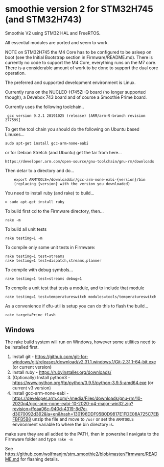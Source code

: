# smoothie version 2 for STM32H745 (and STM32H743)
Smoothie V2 using STM32 HAL and FreeRTOS.

All essential modules are ported and seem to work.

NOTE on STM32H745 the M4 Core has to be configured to be asleep on boot
(see the Initial Bootstrap section in Firmware/README.md).
There is currently no code to support the M4 Core, everything runs on the M7 core.
There is a considerable amount of work to be done to support the dual core operation.


The preferred and supported development environment is Linux.

Currently runs on the NUCLEO-H745ZI-Q board (no longer supported though), a Devebox 743 board and of course a Smoothie Prime board.

Currently uses the following toolchain..

     gcc version 9.2.1 20191025 (release) [ARM/arm-9-branch revision 277599]
    
To get the tool chain you should do the following on Ubuntu based Linuxes...

    sudo apt-get install gcc-arm-none-eabi

or for Debian Stretch (and Ubuntu) get the tar from here...

    https://developer.arm.com/open-source/gnu-toolchain/gnu-rm/downloads

Then detar to a directory and do...

        export ARMTOOLS=/downloaddir/gcc-arm-none-eabi-{version}/bin
        (replacing {version} with the version you downloaded)

You need to install ruby (and rake) to build...

    > sudo apt-get install ruby 

To build first cd to the Firmware directory, then...
    
    rake -m

To build all unit tests 
    
    rake testing=1 -m

To compile only some unit tests in Firmware:

    rake testing=1 test=streams
    rake testing=1 test=dispatch,streams,planner

To compile with debug symbols...

    rake testing=1 test=streams debug=1 

To compile a unit test that tests a module, and to include that module

    rake testing=1 test=temperatureswitch modules=tools/temperatureswitch   

As a convenience if dfu-util is setup you can do this to flash the build...
    
    rake target=Prime flash

## Windows
The rake build system will run on Windows, however some utilities need to be installed first.

1. Install git - https://github.com/git-for-windows/git/releases/download/v2.31.1.windows.1/Git-2.31.1-64-bit.exe (or current version)
2. Install ruby - https://rubyinstaller.org/downloads/
3. (Optionally) Install python3 - https://www.python.org/ftp/python/3.9.5/python-3.9.5-amd64.exe (or current v3 version)
4. Install gcc-arm-none-eabi - https://developer.arm.com/-/media/Files/downloads/gnu-rm/10-2020q4/gcc-arm-none-eabi-10-2020-q4-major-win32.zip?revision=ffcaa06c-940d-4319-8d7e-d3070092d392&la=en&hash=130196DDF95B0D9817E1FDE08A725C7EBFBFB5B8 unzip the file and move to ```/usr``` or set the ```ARMTOOLS``` environment variable to where the bin directory is.

make sure they are all added to the PATH, then in powershell navigate to the Firmware folder and type ```rake -m```

See https://github.com/wolfmanjm/stm_smoothie2/blob/master/Firmware/README.md for flashing details.

